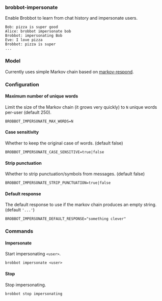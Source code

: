 ### brobbot-impersonate

Enable Brobbot to learn from chat history and impersonate users.

```
Bob: pizza is super good
Alice: brobbot impersonate bob
Brobbot: impersonating Bob
Eve: I love pizza
Brobbot: pizza is super
...
```

### Model

Currently uses simple Markov chain based on [markov-respond](https://github.com/b3nj4m/node-markov).

### Configuration

#### Maximum number of unique words

Limit the size of the Markov chain (it grows very quickly) to `N` unique words per-user (default 250).

```
BROBBOT_IMPERSONATE_MAX_WORDS=N
```

#### Case sensitivity

Whether to keep the original case of words. (default false)

```
BROBBOT_IMPERSONATE_CASE_SENSITIVE=true|false
```

#### Strip punctuation

Whether to strip punctuation/symbols from messages. (default false)

```
BROBBOT_IMPERSONATE_STRIP_PUNCTUATION=true|false
```

#### Default response

The default response to use if the markov chain produces an empty string. (default `'...'`)

```
BROBBOT_IMPERSONATE_DEFAULT_RESPONSE="something clever"
```

### Commands

#### Impersonate

Start impersonating `<user>`.

```
brobbot impersonate <user>
```

#### Stop

Stop impersonating.

```
brobbot stop impersonating
```

